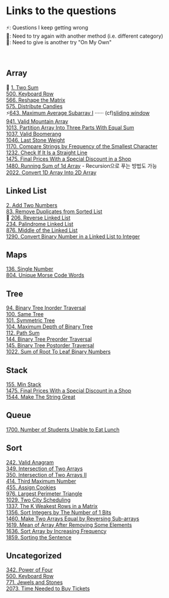 # Links to the questions
⚡️: Questions I keep getting wrong <br/>
👀: Need to try again with another method (i.e. different category) <br/>
🥊: Need to give is another try "On My Own"
<br/><br/><br/>

## Array
👀 [1. Two Sum](https://leetcode.com/problems/two-sum/) <br/>
[500. Keyboard Row](https://leetcode.com/problems/keyboard-row/) <br/>
[566. Reshape the Matrix](https://leetcode.com/problems/reshape-the-matrix/) <br/>
[575. Distribute Candies](https://leetcode.com/problems/distribute-candies/) <br/>
⚡️[643. Maximum Average Subarray I](https://leetcode.com/problems/maximum-average-subarray-i/) ······ (cf)[sliding window](https://leetcode.com/tag/sliding-window/) <br/>
[941. Valid Mountain Array](https://leetcode.com/problems/valid-mountain-array/) <br/>
[1013. Partition Array Into Three Parts With Equal Sum](https://leetcode.com/problems/partition-array-into-three-parts-with-equal-sum/) <br/>
[1037. Valid Boomerang](https://leetcode.com/problems/valid-boomerang/) <br/>
[1046. Last Stone Weight](https://leetcode.com/problems/last-stone-weight/) <br/>
[1170. Compare Strings by Frequency of the Smallest Character](https://leetcode.com/problems/compare-strings-by-frequency-of-the-smallest-character/) <br/>
[1232. Check If It Is a Straight Line](https://leetcode.com/problems/check-if-it-is-a-straight-line/) <br/>
[1475. Final Prices With a Special Discount in a Shop](https://leetcode.com/problems/final-prices-with-a-special-discount-in-a-shop/) <br/>
[1480. Running Sum of 1d Array](https://leetcode.com/problems/running-sum-of-1d-array/)  -  Recursion으로 푸는 방법도 가능 <br/>
[2022. Convert 1D Array Into 2D Array](https://leetcode.com/problems/convert-1d-array-into-2d-array/) <br/>

## Linked List
[2. Add Two Numbers](https://leetcode.com/problems/add-two-numbers/) <br/>
[83. Remove Duplicates from Sorted List](https://leetcode.com/problems/remove-duplicates-from-sorted-list/) <br/>
🥊 [206. Reverse Linked List](https://leetcode.com/problems/reverse-linked-list/) <br/>
[234. Palindrome Linked List](https://leetcode.com/problems/palindrome-linked-list/) <br/>
[876. Middle of the Linked List](https://leetcode.com/problems/middle-of-the-linked-list/) <br/>
[1290. Convert Binary Number in a Linked List to Integer](https://leetcode.com/problems/convert-binary-number-in-a-linked-list-to-integer/) <br/>

## Maps
[136. Single Number](https://leetcode.com/problems/single-number/) <br/>
[804. Unique Morse Code Words](https://leetcode.com/problems/unique-morse-code-words/) <br/>

## Tree
[94. Binary Tree Inorder Traversal](https://leetcode.com/problems/binary-tree-inorder-traversal/) <br/>
[100. Same Tree](https://leetcode.com/problems/same-tree) <br/>
[101. Symmetric Tree](https://leetcode.com/problems/symmetric-tree) <br/>
[104. Maximum Depth of Binary Tree](https://leetcode.com/problems/maximum-depth-of-binary-tree) <br/>
[112. Path Sum](https://leetcode.com/problems/path-sum) <br/>
[144. Binary Tree Preorder Traversal](https://leetcode.com/problems/binary-tree-preorder-traversal) <br/>
[145. Binary Tree Postorder Traversal](https://leetcode.com/problems/binary-tree-postorder-traversal) <br/>
[1022. Sum of Root To Leaf Binary Numbers](https://leetcode.com/problems/sum-of-root-to-leaf-binary-numbers) <br/>

## Stack
[155. Min Stack](https://leetcode.com/problems/min-stack/) <br/>
[1475. Final Prices With a Special Discount in a Shop](https://leetcode.com/problems/final-prices-with-a-special-discount-in-a-shop/) <br/>
[1544. Make The String Great](https://leetcode.com/problems/make-the-string-great/) <br/>

## Queue
[1700. Number of Students Unable to Eat Lunch](https://leetcode.com/problems/number-of-students-unable-to-eat-lunch/) <br/>

## Sort
[242. Valid Anagram](https://leetcode.com/problems/valid-anagram/) <br/>
[349. Intersection of Two Arrays](https://leetcode.com/problems/intersection-of-two-arrays/) <br/>
[350. Intersection of Two Arrays II](https://leetcode.com/problems/intersection-of-two-arrays-ii/) <br/>
[414. Third Maximum Number](https://leetcode.com/problems/third-maximum-number/) <br/>
[455. Assign Cookies](https://leetcode.com/problems/assign-cookies/) <br/>
[976. Largest Perimeter Triangle](https://leetcode.com/problems/largest-perimeter-triangle/) <br/>
[1029. Two City Scheduling](https://leetcode.com/problems/two-city-scheduling/) <br/>
[1337. The K Weakest Rows in a Matrix](https://leetcode.com/problems/the-k-weakest-rows-in-a-matrix/) <br/>
[1356. Sort Integers by The Number of 1 Bits](https://leetcode.com/problems/sort-integers-by-the-number-of-1-bits/) <br/>
[1460. Make Two Arrays Equal by Reversing Sub-arrays](https://leetcode.com/problems/make-two-arrays-equal-by-reversing-sub-arrays/) <br/>
[1619. Mean of Array After Removing Some Elements](https://leetcode.com/problems/mean-of-array-after-removing-some-elements/) <br/>
[1636. Sort Array by Increasing Frequency](https://leetcode.com/problems/sort-array-by-increasing-frequency/) <br/>
[1859. Sorting the Sentence](https://leetcode.com/problems/sorting-the-sentence/) <br/>

## Uncategorized
[342. Power of Four](https://leetcode.com/problems/power-of-four/) <br/>
[500. Keyboard Row](https://leetcode.com/problems/keyboard-row/) <br/>
[771. Jewels and Stones](https://leetcode.com/problems/jewels-and-stones/) <br/>
[2073. Time Needed to Buy Tickets](https://leetcode.com/problems/time-needed-to-buy-tickets/) <br/>
